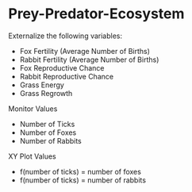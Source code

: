 # Prey-Predator-Ecosystem
Externalize the following variables:
- Fox Fertility (Average Number of Births)
- Rabbit Fertility (Average Number of Births)
- Fox Reproductive Chance
- Rabbit Reproductive Chance
- Grass Energy
- Grass Regrowth

Monitor Values
- Number of Ticks
- Number of Foxes
- Number of Rabbits

XY Plot Values
- f(number of ticks) = number of foxes
- f(number of ticks) = number of rabbits
